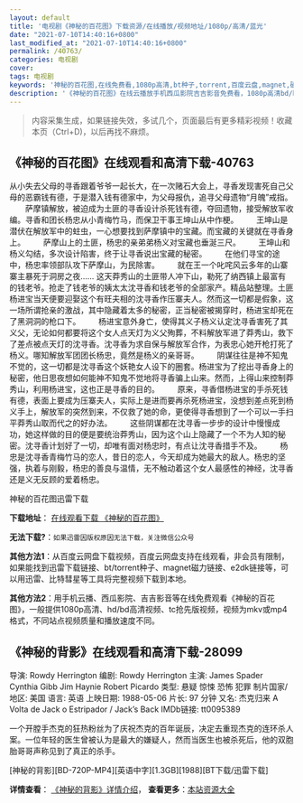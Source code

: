 ```yaml
---
layout: default
title: '电视剧《神秘的百花图》下载资源/在线播放/视频地址/1080p/高清/蓝光'
date: "2021-07-10T14:40:16+0800"
last_modified_at: "2021-07-10T14:40:16+0800"
permalink: /40763/
categories: 电视剧
cover:
tags: 电视剧
keywords: '神秘的百花图,在线免费看,1080p高清,bt种子,torrent,百度云盘,magnet,磁力链,迅雷下载资源'
description: '《神秘的百花图》在线云播放手机西瓜影院吉吉影音免费看，1080p高清bd/hd未删减完整版和tc抢先枪版，mkv/mp4格式，附带bt/torrent种子、magnet/磁力链、百度云盘、网盘资源迅雷下载链接'
---
```


>内容采集生成，如果链接失效，多试几个，页面最后有更多精彩视频！收藏本页（Ctrl+D)，以后再找不麻烦。


## 《神秘的百花图》在线观看和高清下载-40763

从小失去父母的寻香跟着爷爷一起长大，在一次赌石大会上，寻香发现害死自己父母的恶霸钱有德，于是潜入钱有德家中，为父母报仇，追寻父母遗物“月魄”戒指。 　　萨摩镇解放，被迫成为土匪的寻香设计杀死钱有德，夺回遗物，接受解放军收编。寻香和团长杨忠从小青梅竹马，而保卫干事王坤山从中作梗。 　　王坤山是潜伏在解放军中的蛀虫，一心想要找到萨摩镇中的宝藏。而宝藏的关键就在寻香身上。 　　萨摩山上的土匪，杨忠的亲弟弟杨义对宝藏也垂涎三尺。 　　王坤山和杨义勾结，多次设计陷害，终于让寻香说出宝藏的秘密。 　　在他们寻宝的途中，杨忠率领部队攻下萨摩山，为民除害。 　　就在王一个叱咤风云多年的山寨寨主暴死于洞房之夜&hellip;… 这天莽秀山的土匪带人冲下山，勒死了纳西镇上最富有的钱老爷。抢走了钱老爷的姨太太沈寻香和钱老爷的全部家产。精品站整理。土匪杨进宝当天便要迎娶这个有旺夫相的沈寻香作压寨夫人。然而这一切都是假象，这一场所谓抢亲的激战，其中隐藏着太多的秘密，正当秘密被揭穿时，杨进宝却死在了黑洞洞的枪口下。 　　杨进宝意外身亡，使得其义子杨义认定沈寻香害死了其义父，无论如何都要将这个女人点天灯为义父殉葬，不料解放军进了莽秀山，救下了差点被点天灯的沈寻香。沈寻香为求自保与解放军合作，为表忠心她开枪打死了杨义。哪知解放军团团长杨忠，竟然是杨义的亲哥哥。 　　阴谋往往是神不知鬼不觉的，这一切都是沈寻香这个妖艳女人设下的圈套。杨进宝为了挖出寻香身上的秘密，他日思夜想如何能神不知鬼不觉地将寻香骗上山来。然而，上得山来控制莽秀山，利用杨进宝，这也正是寻香的目的。 　　原来，寻香借杨进宝的手杀死钱有德，表面上要成为压寨夫人，实际上是进而要再杀死杨进宝，没想到差点死到杨义手上，解放军的突然到来，不仅救了她的命，更使得寻香想到了一个可以一手扫平莽秀山取而代之的好办法。 　　这些阴谋都在沈寻香一步步的设计中慢慢成功，她这样做的目的便是要统治莽秀山，因为这个山上隐藏了一个不为人知的秘密。沈寻香计划好了一切，却唯有面对杨忠时，有点让沈寻香措手不及。 　　杨忠是沈寻香青梅竹马的恋人，昔日的恋人，今天却成为她最大的敌人。杨忠的坚强，执着与刚毅，杨忠的善良与温情，无不触动着这个女人最感性的神经，沈寻香还是义无反顾的爱着杨忠。


神秘的百花图迅雷下载

**下载地址**： [在线观看下载 《神秘的百花图》](https://www.993dy.com//vod-detail-id-11570.html) 


**无法下载?**：`如果迅雷因版权原因无法下载，关注微信公众号 `

**其他方法1**：从百度云网盘下载视频，百度云网盘支持在线观看，非会员有限制，如果能找到迅雷下载链接、bt/torrent种子、magnet磁力链接、e2dk链接等，可以用迅雷、比特彗星等工具将完整视频下载到本地。

**其他方法2**：用手机云播、西瓜影院、吉吉影音等在线免费观看《神秘的百花图》，一般提供1080p高清、hd/bd高清视频、tc抢先版视频，视频为mkv或mp4格式，不同站点视频质量和播放速度不同。


## 《神秘的背影》在线观看和高清下载-28099

导演: Rowdy Herrington 编剧: Rowdy Herrington 主演: James Spader Cynthia Gibb Jim Haynie Robert Picardo 类型: 悬疑 惊悚 恐怖 犯罪 制片国家/地区: 美国 语言: 英语 上映日期: 1988-05-06 片长: 97 分钟 又名: 杰克归来 A Volta de Jack o Estripador / Jack’s Back IMDb链接: tt0095389

一个开膛手杰克的狂热粉丝为了庆祝杰克的百年诞辰，决定去重现杰克的连环杀人案。一位年轻的医生曾被认为是最大的嫌疑人，然而当医生也被杀死后，他的双胞胎哥哥声称见到了真正的杀手。


[神秘的背影][BD-720P-MP4][英语中字][1.3GB][1988][BT下载/迅雷下载]

**详情查看**： [《神秘的背影》详情介绍](/movie/28099/)， **查看更多**：[本站资源大全](/movie/t/all/)


